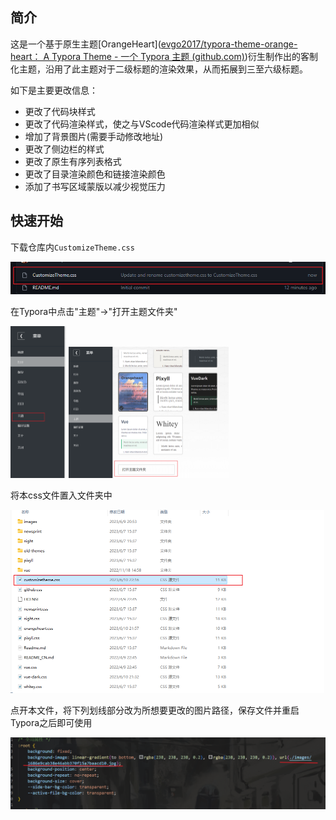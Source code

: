 ## 简介

这是一个基于原生主题[OrangeHeart]([evgo2017/typora-theme-orange-heart： A Typora Theme - 一个 Typora 主题 (github.com)](https://github.com/evgo2017/typora-theme-orange-heart))衍生制作出的客制化主题，沿用了此主题对于二级标题的渲染效果，从而拓展到三至六级标题。

如下是主要更改信息：

- 更改了代码块样式
- 更改了代码渲染样式，使之与VScode代码渲染样式更加相似
- 增加了背景图片(需要手动修改地址)
- 更改了侧边栏的样式
- 更改了原生有序列表格式
- 更改了目录渲染颜色和链接渲染颜色
- 添加了书写区域蒙版以减少视觉压力

## 快速开始

下载仓库内`CustomizeTheme.css`

![image-20230610222812040](./images/image-20230610222812040.png)

在Typora中点击"主题"->"打开主题文件夹"

<img src="./images/image-20230610222911701.png" alt="image-20230610222911701" style="zoom:25%;" />                                                <img src="./images/image-20230610222955282.png" alt="image-20230610222955282" style="zoom:25%;" />   

将本css文件置入文件夹中

<img src="./images/image-20230610223117714.png" alt="image-20230610223117714" style="zoom: 50%;" />

点开本文件，将下列划线部分改为所想要更改的图片路径，保存文件并重启Typora之后即可使用

![image-20230610223250809](./images/image-20230610223250809.png)


